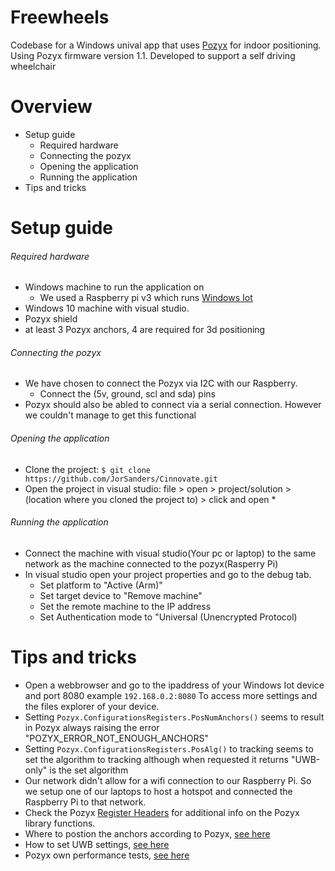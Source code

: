 # Freewheels
Codebase for a Windows unival app that uses [Pozyx](http://www.pozyx.io) for indoor positioning. Using  Pozyx firmware version 1.1. Developed to support a self driving wheelchair

# Overview
- Setup guide
    - Required hardware
    - Connecting the pozyx
    - Opening the application
    - Running the application
- Tips and tricks

# Setup guide

###### Required hardware
- Windows machine to run the application on
    - We used a Raspberry pi v3 which runs [Windows Iot](developer.microsoft.com/en-us/windows/iot/downloads)
- Windows 10 machine with visual studio.
- Pozyx shield
- at least 3 Pozyx anchors, 4 are required for 3d positioning

###### Connecting the pozyx
- We have chosen to connect the Pozyx via I2C with our Raspberry.
    - Connect the (5v, ground, scl and sda) pins
- Pozyx should also be abled to connect via a serial connection. However we couldn't manage to get this functional

###### Opening the application
- Clone the project: ```$ git clone https://github.com/JorSanders/Cinnovate.git ```
- Open the project in visual studio: file > open > project/solution > (location where you cloned the project to) > click and open <name> *

###### Running the application
- Connect the machine with visual studio(Your pc or laptop) to the same network as the machine connected to the pozyx(Rasperry Pi)
- In visual studio open your project properties and go to the debug tab.
    - Set platform to "Active (Arm)"
    - Set target device to "Remove machine" 
    - Set the remote machine to the IP address
    - Set Authentication mode to "Universal (Unencrypted Protocol)

# Tips and tricks
- Open a webbrowser and go to the ipaddress of your Windows Iot device and port 8080 example ```192.168.0.2:8080``` To access more settings and the files explorer of your device.
- Setting ```Pozyx.ConfigurationsRegisters.PosNumAnchors()``` seems to result in Pozyx always raising the error "POZYX_ERROR_NOT_ENOUGH_ANCHORS"
- Setting ```Pozyx.ConfigurationsRegisters.PosAlg()``` to tracking seems to set the algorithm to tracking although when requested it returns "UWB-only" is the set algorithm
- Our network didn't allow for a wifi connection to our Raspberry Pi. So we setup one of our laptops to host a hotspot and connected the Raspberry Pi to that network.
- Check the Pozyx [Register Headers](https://www.pozyx.io/Documentation/Datasheet/RegisterOverview) for additional info on the Pozyx library functions.
- Where to postion the anchors according to Pozyx, [see here](https://www.pozyx.io/Documentation/where_to_place_the_anchors)
- How to set UWB settings, [see here](https://www.pozyx.io/Documentation/Tutorials/uwb_settings)
- Pozyx own performance tests, [see here](https://www.pozyx.io/Documentation/Datasheet/SystemPerformance)
